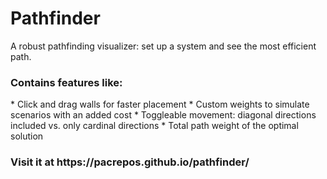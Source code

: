 <h1>Pathfinder</h1>
<p>
  A robust pathfinding visualizer: set up a system and see the most efficient path.
</p>
<h3>Contains features like:</h3>
<p>
  * Click and drag walls for faster placement
  * Custom weights to simulate scenarios with an added cost
  * Toggleable movement: diagonal directions included vs. only cardinal directions
  * Total path weight of the optimal solution
</p>
<h3>Visit it at https://pacrepos.github.io/pathfinder/</h3

